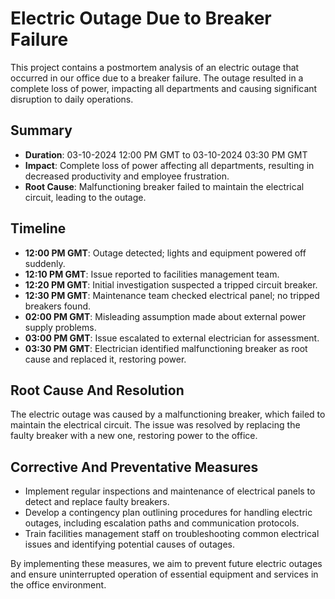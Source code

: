 # Electric Outage Due to Breaker Failure

This project contains a postmortem analysis of an electric outage that occurred in our office due to a breaker failure. The outage resulted in a complete loss of power, impacting all departments and causing significant disruption to daily operations.

## Summary

- **Duration**: 03-10-2024 12:00 PM GMT to 03-10-2024 03:30 PM GMT
- **Impact**: Complete loss of power affecting all departments, resulting in decreased productivity and employee frustration.
- **Root Cause**: Malfunctioning breaker failed to maintain the electrical circuit, leading to the outage.

## Timeline

- **12:00 PM GMT**: Outage detected; lights and equipment powered off suddenly.
- **12:10 PM GMT**: Issue reported to facilities management team.
- **12:20 PM GMT**: Initial investigation suspected a tripped circuit breaker.
- **12:30 PM GMT**: Maintenance team checked electrical panel; no tripped breakers found.
- **02:00 PM GMT**: Misleading assumption made about external power supply problems.
- **03:00 PM GMT**: Issue escalated to external electrician for assessment.
- **03:30 PM GMT**: Electrician identified malfunctioning breaker as root cause and replaced it, restoring power.

## Root Cause And Resolution

The electric outage was caused by a malfunctioning breaker, which failed to maintain the electrical circuit. The issue was resolved by replacing the faulty breaker with a new one, restoring power to the office.

## Corrective And Preventative Measures

- Implement regular inspections and maintenance of electrical panels to detect and replace faulty breakers.
- Develop a contingency plan outlining procedures for handling electric outages, including escalation paths and communication protocols.
- Train facilities management staff on troubleshooting common electrical issues and identifying potential causes of outages.

By implementing these measures, we aim to prevent future electric outages and ensure uninterrupted operation of essential equipment and services in the office environment.
